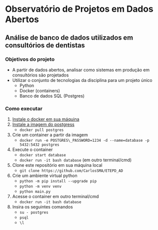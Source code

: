 # Observatório de Projetos em Dados Abertos
## Análise de banco de dados utilizados em consultórios de dentistas

### Objetivos do projeto
- A partir de dados abertos, analisar como sistemas em produção em consultórios são projetados
- Utilizar o conjunto de tecnologias da disciplina para um projeto único
	- Python
	- Docker (containers)
	- Banco de dados SQL (Postgres)

### Como executar
1. [Instale o docker em sua máquina](https://docs.docker.com/engine/install/)
2. [Instale a imagem do postgress](https://hub.docker.com/_/postgres)
	- `docker pull postgres`
3. Crie um container a partir da imagem
	- `docker run -e POSTGRES\_PASSWORD=1234 -d --name=database -p 5432:5432 postgres`
4. Execute o container
	- `docker start database`
	- `docker run -it bash database` (em outro terminal/cmd)
5. Clone este repositório em sua máquina local
	- `git clone https://github.com/CarlosSMA/ETEPD_AD`
6. Crie um ambiente virtual python
	- `python -m pip install --upgrade pip`
	- `python -m venv venv`
	- `python main.py`
7. Acesse o container em outro terminal/cmd
	- `docker run -it bash database`
8. Insira os seguintes comandos
	- `su - postgres`
	- `psql`
	- `\l`
